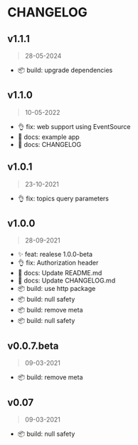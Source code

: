 # CHANGELOG

## v1.1.1
>28-05-2024

* 📦 build: upgrade dependencies 

## v1.1.0
>10-05-2022

* 👌 fix: web support using EventSource
* 📖 docs: example app
* 📖 docs: CHANGELOG

## v1.0.1
> 23-10-2021

* 👌 fix:  topics query parameters

## v1.0.0
> 28-09-2021

* ✨ feat:  realese 1.0.0-beta
* 👌 fix:  Authorization header
* 📖 docs:  Update README.md
* 📖 docs:  Update CHANGELOG.md
* 📦 build:  use http package
* 📦 build:  null safety
* 📦 build:  remove meta
* 📦 build:  null safety

## v0.0.7.beta
> 09-03-2021

* 📦 build:  remove meta

## v0.07
> 09-03-2021

* 📦 build:  null safety

